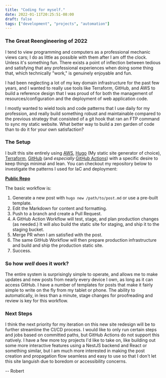 ```yaml
---
title: "Coding for myself."
date: 2022-01-11T20:25:51-08:00
draft: false
tags: ["development", "projects", "automation"]
---
```


### The Great Reengineering of 2022

I tend to view programming and computers as a professional mechanic views cars; I do as little as possible with them after I am off the clock. Unless it's something fun. There exists a point of inflection between tedious and satisfying that any professional experiences when doing some thing that, which technically "work," is genuinely enjoyable and fun.

I had been neglecting a lot of my key domain infrastructure for the past few years, and I wanted to really use tools like Terraform, GitHub, and AWS to build a reference design that I was proud of for both the management of resources/configuration and the deployment of web application code. 

I mostly wanted to wield tools and code patterns that I use daily for my profession, and really build something robust and maintainable compared to the previous strategy that consisted of a git hook that ran an FTP command to sync my static website. What better way to build a zen garden of code than to do it for your own satisfaction?

### The Setup

I built this site entirely using [AWS](https://aws.amazon.com), [Hugo](https://gohugo.io/) (My static site generator of choice), [Terraform](https://www.terraform.io/), [GitHub](https://www.github.com) (and *especially* [GitHub Actions](https://docs.github.com/en/actions/learn-github-actions/understanding-github-actions)) with a specific desire to keep things minimal and lean. You can checkout my repository below to investigate the patterns I used for IaC and deployment:

**[Public Repo](https://github.com/robert-hill/robertallenhill.com)**

The basic workflow is:

1. Generate a new post with `hugo new /path/to/post.md` or use a pre-built template.
2. Edit the Markdown for content and formatting.
3. Push to a branch and create a Pull Request.
4. A GitHub Action Workflow will test, stage, and plan production changes (as needed.) It will also build the static site for staging, and ship it to the staging bucket.
5. Merge PR when I am satisfied with the post.
6. The same GitHub Workflow will then prepare production infrastructure and build and ship the production static site.
7. Success.

### So how *well* does it work?

The entire system is surprisingly simple to operate, and allows me to make updates and new posts from nearly every device I own, as long as it can access GitHub. I have a number of templates for posts that make it fairly simple to write on the fly from my tablet or phone. The ability to automatically, in less than a minute, stage changes for proofreading and review is key for this workflow. 

### Next Steps

I think the next priority for my iteration on this new site redesign will be to further streamline the CI/CD process. I would like to only run certain steps and jobs based on committed paths, but GitHub Actions do not support this natively. I have a few more toy projects I'd like to take on, like building out some more interactive features using a NestJS backend and React or something similar, but I am much more interested in making the post creation and propagation flow seamless and easy to use so that I don't let this site languish due to boredom or accessibility concerns. 

-- Robert
